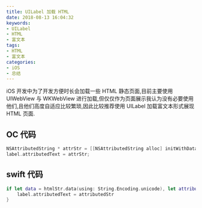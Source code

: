 ```yaml
---
title: UILabel 加载 HTML
date: 2018-08-13 16:04:32
keywords:
- UILabel
- HTML
- 富文本
tags:
- HTML
- 富文本
categories:
- iOS
- 总结
---
```

iOS 开发中为了开发方便时长会加载一些 HTML 静态页面,目前主要使用 UIWebView 与 WKWebView 进行加载,但仅仅作为页面展示我认为没有必要使用他们,且他们高度自适应比较繁琐,因此比较推荐使用 UILabel 加载富文本形式展现 HTML 页面.
<!-- more -->
## OC 代码
```swift
NSAttributedString * attrStr = [[NSAttributedString alloc] initWithData:[htmlString dataUsingEncoding:NSUnicodeStringEncoding] options:@{ NSDocumentTypeDocumentAttribute: NSHTMLTextDocumentType } documentAttributes:nil error:nil];
label.attributedText = attrStr;
```

## swift 代码
```swift
if let data = htmlStr.data(using: String.Encoding.unicode), let attributedStr = try? NSAttributedString(data: data, options: [NSAttributedString.DocumentReadingOptionKey.documentType : NSAttributedString.DocumentType.html], documentAttributes: nil) {
    label.attributedText = attributedStr
}
```
